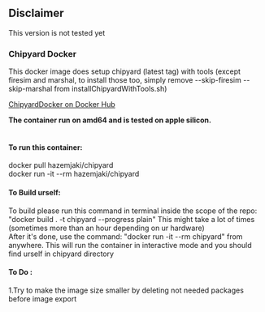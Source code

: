 <h2>Disclaimer</h2>
<p>This version is not tested yet</p>
<h3>Chipyard Docker</h3>
<p>This docker image does setup chipyard (latest tag) with tools (except firesim and marshal, to install those too, simply remove --skip-firesim --skip-marshal from installChipyardWithTools.sh)</p>
<a href="https://hub.docker.com/r/hazemjaki/chipyard">ChipyardDocker on Docker Hub</a>
<p><strong>The container run on amd64 and is tested on apple silicon.</strong></p>
<h4><br />To run this container:</h4>
<p>docker pull hazemjaki/chipyard<br />docker run -it --rm hazemjaki/chipyard </p>
<h4>To Build urself:</h4>
<p>To build please run this command in terminal inside the scope of the repo: "docker build . -t chipyard --progress plain" This might take a lot of times (sometimes more than an hour depending on ur hardware)<br />After it's done, use the command: "docker run -it --rm chipyard" from anywhere. This will run the container in interactive mode and you should find urself in chipyard directory</p>
<h4>To Do :</h4>
<p>1.Try to make the image size smaller by deleting not needed packages before image export</p>

